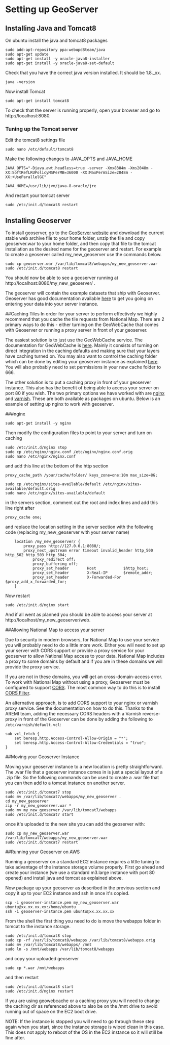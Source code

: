# Setting up GeoServer

## Installing Java and Tomcat8

On ubuntu install the java and tomcat8 packages

```
sudo add-apt-repository ppa:webupd8team/java
sudo apt-get update
sudo apt-get install -y oracle-java8-installer
sudo apt-get install -y oracle-java8-set-default
```

Check that you have the correct java version installed.  It should be 1.8._xx.

```
java -version
```

Now install Tomcat

```
sudo apt-get install tomcat8
```

To check that the server is running properly, open your browser and go to http://localhost:8080.

### Tuning up the Tomcat server

Edit the tomcat8 settings file

```
sudo nano /etc/default/tomcat8
```

Make the following changes to JAVA_OPTS and JAVA_HOME

```
JAVA_OPTS="-Djava.awt.headless=true -server -Xmx8384m -Xms2048m -XX:SoftRefLRUPolicyMSPerMB=36000 -XX:MaxPermSize=2048m -XX:+UseParallelGC"

JAVA_HOME=/usr/lib/jvm/java-8-oracle/jre
```

And restart your tomcat server

```
sudo /etc/init.d/tomcat8 restart
```

## Installing Geoserver

To install geoserver, go to the [GeoServer website](http://geoserver.org/) and download the current stable web archive file to your home folder, unzip the file and copy geoserver.war to your home folder, and then copy that file to the tomcat installation as the desired name for the geoserver and restart.  For example to create a geoserver called my_new_geoserver use the commands below.

```
sudo cp geoserver.war /var/lib/tomcat8/webapps/my_new_geoserver.war
sudo /etc/init.d/tomcat8 restart
```

You should now be able to see a geoserver running at http://localhost:8080/my_new_geoserver/ .  

The geoserver will contain the example datasets that ship with Geoserver.  Geoserver has good documentation available [here](http://docs.geoserver.org/stable/en/user/) to get you going on entering your data into your server instance.

##Caching Tiles
In order for your server to perform effectively we highly recommend that you cache the tile requests from National Map.  There are 2 primary ways to do this - either turning on the GeoWebCache that comes with Geoserver or running a proxy server in front of your geoserver.

The easiest solution is to just use the GeoWebCache service.  The documentation for GeoWebCache is [here](http://docs.geoserver.org/stable/en/user/geowebcache/).  Mainly it consists of turning on direct integration in the caching defaults and making sure that your layers have caching turned on.  You may also want to control the caching folder which can be done by editing your geoserver instance as explained [here](http://docs.geoserver.org/2.1.4/user/geowebcache/config.html).  You will also probably need to set permissions in your new cache folder to 666.

The other solution is to put a caching proxy in front of your geoserver instance.  This also has the benefit of being able to access your server on port 80 if you wish.  The two primary options we have worked with are [nginx](http://nginx.org/en/) and [varnish](https://www.varnish-cache.org/).  These are both available as packages on ubuntu.  Below is an example of setting up nginx to work with geoserver.

###nginx

```
sudo apt-get install -y nginx
```

Then modify the configuration files to point to your server and turn on caching

```
sudo /etc/init.d/nginx stop
sudo cp /etc/nginx/nginx.conf /etc/nginx/nginx.conf.orig
sudo nano /etc/nginx/nginx.conf
```

and add this line at the bottom of the http section

```
proxy_cache_path /your/cache/folder/ keys_zone=one:10m max_size=8G;
```

```
sudo cp /etc/nginx/sites-available/default /etc/nginx/sites-available/default.orig
sudo nano /etc/nginx/sites-available/default
```

in the servers section, comment out the root and index lines and add this line right after

```
proxy_cache one;
```

and replace the location setting in the server section with the following code (replacing my_new_geoserver with your server name)

```
	location /my_new_geoserver/ {
 		proxy_pass http://127.0.0.1:8080/;
		proxy_next_upstream error timeout invalid_header http_500 http_502 http_503 http_504;
       		proxy_redirect off;
        	proxy_buffering off;
        	proxy_set_header        Host            $http_host;
        	proxy_set_header        X-Real-IP       $remote_addr;
        	proxy_set_header        X-Forwarded-For $proxy_add_x_forwarded_for;
	}
```

Now restart

```
sudo /etc/init.d/nginx start
```

And if all went as planned you should be able to access your server at http://localhost/my_new_geoserver/web.

##Allowing National Map to access your server

Due to security in modern browsers, for National Map to use your service you will probably need to do a little more work.  Either you will need to set up your server with CORS support or provide a proxy service for your geoserver to allow National Map access to your data.  National Map includes a proxy to some domains by default and if you are in these domains we will provide the proxy service.

If you are not in these domains, you will get an cross-domain-access error. To work with National Map without using a proxy, Geoserver must be configured to support [CORS](http://enable-cors.org/).  The most common way to do this is to install [CORS Filter](http://software.dzhuvinov.com/cors-filter-installation.html).

An alternative approach, is to add CORS support to your nginx or varnish proxy service.  See the documentation on how to do this.  Thanks to the AREMI team, adding the necessary CORS headers with a Varnish reverse-proxy in front of the Geoserver can be done by adding the following to `/etc/varnish/default.vcl`:

```
sub vcl_fetch {
    set beresp.http.Access-Control-Allow-Origin = "*";
    set beresp.http.Access-Control-Allow-Credentials = "true";
}
```

##Moving your Geoserver Instance

Moving your geoserver instance to a new location is pretty straightforward.  The .war file that a geoserver instance comes in is just a special layout of a .zip file.  So the following commands can be used to create a .war file that you can then add to a tomcat instance on another server.

```
sudo /etc/init.d/tomcat7 stop
sudo mv /var/lib/tomcat7/webapps/my_new_geoserver .
cd my_new_geoserver
zip -r my_new_geoserver.war *
sudo mv my_new_geoserver /var/lib/tomcat7/webapps
sudo /etc/init.d/tomcat7 start
```

once it's uploaded to the new site you can add the geoserver with:

```
sudo cp my_new_geoserver.war /var/lib/tomcat7/webapps/my_new_geoserver.war
sudo /etc/init.d/tomcat7 restart
```

##Running your Geoserver on AWS

Running a geoserver on a standard EC2 instance requires a little tuning to take advantage of the instance storage volume properly.  First go ahead and create your instance (we use a standard m3.large instance with port 80 opened) and install java and tomcat as explained above.

Now package up your geoserver as described in the previous section and copy it up to your EC2 instance and ssh in once it's copied.

```
scp -i geoserver-instance.pem my_new_geoserver.war ubuntu@xx.xx.xx.xx:/home/ubuntu
ssh -i geoserver-instance.pem ubuntu@xx.xx.xx.xx
```

From the shell the first thing you need to do is move the webapps folder in tomcat to the instance storage.

```
sudo /etc/init.d/tomcat8 stop
sudo cp -rf /var/lib/tomcat8/webapps /var/lib/tomcat8/webapps.orig
sudo mv /var/lib/tomcat8/webapps/ /mnt
sudo ln -s /mnt/webapps /var/lib/tomcat8/webapps
```

and copy your uploaded geoserver

```
sudo cp *.war /mnt/webapps
```

and then restart

```
sudo /etc/init.d/tomcat8 start
sudo /etc/init.d/nginx restart
```

If you are using geowebcache or a caching proxy you will need to change the caching dir as referenced above to also be on the /mnt drive to avoid running out of space on the EC2 boot drive.

NOTE: If the instance is stopped you will need to go through these step again when you start, since the instance storage is wiped clean in this case.  This does not apply to reboot of the OS in the EC2 instance so it will still be fine after.
